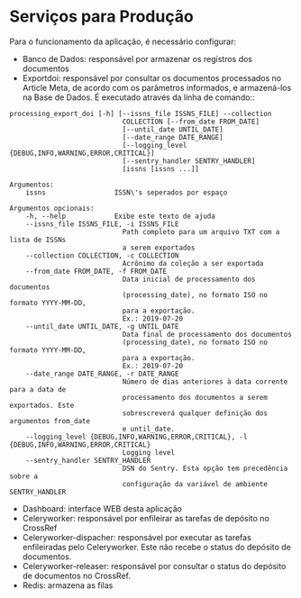 # Serviços para Produção

Para o funcionamento da aplicação, é necessário configurar:

- Banco de Dados: responsável por armazenar os registros dos documentos
- Exportdoi: responsável por consultar os documentos processados no Article Meta, de acordo com os parâmetros informados, e armazená-los na Base de Dados. É executado através da linha de comando::

```shell
processing_export_doi [-h] [--issns_file ISSNS_FILE] --collection
                            COLLECTION [--from_date FROM_DATE]
                            [--until_date UNTIL_DATE]
                            [--date_range DATE_RANGE]
                            [--logging_level {DEBUG,INFO,WARNING,ERROR,CRITICAL}]
                            [--sentry_handler SENTRY_HANDLER]
                            [issns [issns ...]]

Argumentos:
    issns                 ISSN\'s seperados por espaço

Argumentos opcionais:
    -h, --help            Exibe este texto de ajuda
    --issns_file ISSNS_FILE, -i ISSNS_FILE
                            Path completo para um arquivo TXT com a lista de ISSNs
                            a serem exportados
    --collection COLLECTION, -c COLLECTION
                            Acrônimo da coleção a ser exportada
    --from_date FROM_DATE, -f FROM_DATE
                            Data inicial de processamento dos documentos
                            (processing_date), no formato ISO no formato YYYY-MM-DD,
                            para a exportação.
                            Ex.: 2019-07-20
    --until_date UNTIL_DATE, -g UNTIL_DATE
                            Data final de processamento dos documentos
                            (processing_date), no formato ISO no formato YYYY-MM-DD,
                            para a exportação.
                            Ex.: 2019-07-20
    --date_range DATE_RANGE, -r DATE_RANGE
                            Número de dias anteriores à data corrente para a data de
                            processamento dos documentos a serem exportados. Este
                            sobrescreverá qualquer definição dos argumentos from_date
                            e until_date.
    --logging_level {DEBUG,INFO,WARNING,ERROR,CRITICAL}, -l {DEBUG,INFO,WARNING,ERROR,CRITICAL}
                            Logging level
    --sentry_handler SENTRY_HANDLER
                            DSN do Sentry. Esta opção tem precedência sobre a
                            configuração da variável de ambiente SENTRY_HANDLER
```

- Dashboard: interface WEB desta aplicação
- Celeryworker: responsável por enfileirar as tarefas de depósito no CrossRef
- Celeryworker-dispacher: responsável por executar as tarefas enfileiradas pelo Celeryworker. Este não recebe o status do depósito de documentos.
- Celeryworker-releaser: responsável por consultar o status do depósito de documentos no CrossRef.
- Redis: armazena as filas
